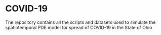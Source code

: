 # COVID-19
The repository contains all the scripts and datasets used to simulate the spatiotemporal PDE model for spread of COVID-19 in the State of Ohio
